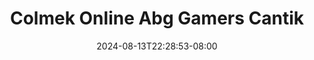 --- 
title: "Colmek Online Abg Gamers Cantik"
description: "video   Colmek Online Abg Gamers Cantik telegram durasi panjang baru"
date: 2024-08-13T22:28:53-08:00
file_code: "tuprgz5ayr7h"
draft: false
cover: "d2hbz20xq4ibapct.jpg"
tags: ["Colmek", "Online", "Abg", "Gamers", "Cantik", "bokep-indo", "bokep-viral", "bokep-ig"]
length: 1892
fld_id: "1484066"
foldername: "Arunika"
categories: ["Arunika"]
views: 0
---